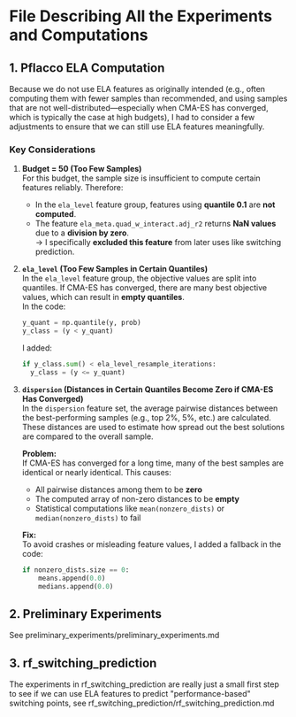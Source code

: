 # File Describing All the Experiments and Computations

## 1. Pflacco ELA Computation

Because we do not use ELA features as originally intended (e.g., often computing them with fewer samples than recommended, and using samples that are not well-distributed—especially when CMA-ES has converged, which is typically the case at high budgets), I had to consider a few adjustments to ensure that we can still use ELA features meaningfully.

### Key Considerations

1. **Budget = 50 (Too Few Samples)**  
   For this budget, the sample size is insufficient to compute certain features reliably. Therefore:
   - In the `ela_level` feature group, features using **quantile 0.1** are **not computed**.
   - The feature `ela_meta.quad_w_interact.adj_r2` returns **NaN values** due to a **division by zero**.  
     → I specifically **excluded this feature** from later uses like switching prediction.

2. **`ela_level` (Too Few Samples in Certain Quantiles)**  
   In the `ela_level` feature group, the objective values are split into quantiles. If CMA-ES has converged, there are many best objective values, which can result in **empty quantiles**.  
   In the code:
   ```python
   y_quant = np.quantile(y, prob)
   y_class = (y < y_quant)
   ```
   I added:
   ```python
   if y_class.sum() < ela_level_resample_iterations:
     y_class = (y <= y_quant)
   ```

3. **`dispersion` (Distances in Certain Quantiles Become Zero if CMA-ES Has Converged)**  
   In the `dispersion` feature set, the average pairwise distances between the best-performing samples (e.g., top 2%, 5%, etc.) are calculated. These distances are used to estimate how spread out the best solutions are compared to the overall sample.

   **Problem:**  
   If CMA-ES has converged for a long time, many of the best samples are identical or nearly identical. This causes:
   - All pairwise distances among them to be **zero**
   - The computed array of non-zero distances to be **empty**
   - Statistical computations like `mean(nonzero_dists)` or `median(nonzero_dists)` to fail

   **Fix:**  
   To avoid crashes or misleading feature values, I added a fallback in the code:
   ```python
   if nonzero_dists.size == 0:
       means.append(0.0)
       medians.append(0.0)

## 2. Preliminary Experiments
See preliminary_experiments/preliminary_experiments.md

## 3. rf_switching_prediction
The experiments in rf_switching_prediction are really just a small first step to see if we can use ELA features to predict "performance-based" switching points, see rf_switching_prediction/rf_switching_prediction.md